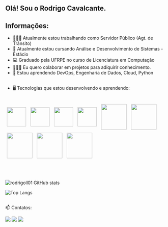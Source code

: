 ## Olá! Sou o Rodrigo Cavalcante.

<h2 align="left">Informações:</h2>
  
- 👮🏼‍♂️ Atualmente estou trabalhando como Servidor Público (Agt. de Trânsito)
- 🌱 Atualmente estou cursando Análise e Desenvolvimento de Sistemas - Estácio
- 💻 Graduado pela UFRPE no curso de Licenciatura em Computação
- 🧑🏼‍💻 Eu quero colaborar em projetos para adiquirir conhecimento.
- 🤔 Estou aprendendo DevOps, Engenharia de Dados, Cloud, Python

##
  
- 🖥️ Tecnologias que estou desenvolvendo e aprendendo:

<div style="display: inline_block"><br>
  <img align="center" height="60" width="60" src="https://cdn.jsdelivr.net/gh/devicons/devicon/icons/html5/html5-plain-wordmark.svg" vspace="5" hspace="5"/>
  <img align="center" height="60" width="60" src="https://cdn.jsdelivr.net/gh/devicons/devicon/icons/css3/css3-plain-wordmark.svg" vspace="5" hspace="5"/>
  <img align="center" height="60" width="60" src="https://cdn.jsdelivr.net/gh/devicons/devicon/icons/javascript/javascript-original.svg" vspace="5" hspace="5"/>
  <img align="center" height="60" width="60" src="https://cdn.jsdelivr.net/gh/devicons/devicon/icons/python/python-original.svg" vspace="5" hspace="5"/>
  <img align="center" height="80" width="80" src="https://cdn.jsdelivr.net/gh/devicons/devicon/icons/amazonwebservices/amazonwebservices-plain-wordmark.svg" vspace="5" hspace="5"/>
  <img align="center" height="80" width="80" src="https://cdn.jsdelivr.net/gh/devicons/devicon/icons/googlecloud/googlecloud-original.svg" vspace="5" hspace="5"/>
  <img align="center" height="80" width="80" src="https://cdn.jsdelivr.net/gh/devicons/devicon/icons/azure/azure-original-wordmark.svg" vspace="5" hspace="5"/>         
  <img align="center" height="80" width="80" src="https://cdn.jsdelivr.net/gh/devicons/devicon/icons/oracle/oracle-original.svg" vspace="5" hspace="5"/>
  <img align="center" height="80" width="80" src="https://cdn.jsdelivr.net/gh/devicons/devicon/icons/ubuntu/ubuntu-plain-wordmark.svg" vspace="5" hspace="5"/>
</div><br><br>   

##

![rodrigoll01 GitHub stats](https://github-readme-stats.vercel.app/api?username=rodrigoll01&show_icons=true&theme=transparent)

![Top Langs](https://github-readme-stats.vercel.app/api/top-langs/?username=rodrigoll01&hide_progress=true)

##

📫 Contatos:

<div>
<a href="https://instagram.com/rodrigoll01" target="_blank"><img loading="lazy" src="https://img.shields.io/badge/-Instagram-%23E4405F?style=for-the-  badge&logo=instagram&logoColor=white" target="_blank"></a>
<a href = "mailto:tux.mcl@gmail.com"><img loading="lazy" src="https://img.shields.io/badge/Gmail-D14836?style=for-the-badge&logo=gmail&logoColor=white" target="_blank"></a>
<a href="https://www.linkedin.com/in/rodrigo-lima-cavalcante" target="_blank"><img loading="lazy" src="https://img.shields.io/badge/-LinkedIn-%230077B5?style=for-the-  badge&logo=linkedin&logoColor=white" target="_blank"></a>   
</div>

